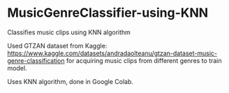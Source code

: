 # MusicGenreClassifier-using-KNN
Classifies music clips using KNN algorithm

Used GTZAN dataset from Kaggle: https://www.kaggle.com/datasets/andradaolteanu/gtzan-dataset-music-genre-classification for acquiring music clips from different genres to train model.

Uses KNN algorithm, done in Google Colab.
